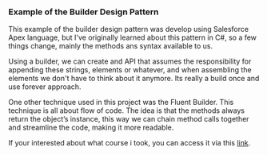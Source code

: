 ### Example of the Builder Design Pattern

This example of the builder design pattern was develop using Salesforce Apex language, but I've originally learned about this pattern in C#, so a few things change, mainly the methods ans syntax available to us.

Using a builder, we can create and API that assumes the responsibility for appending these strings, elements or whatever, and when assembling the elements we don't have to think about it anymore. Its really a build once and use forever approach.

One other technique used in this project was the Fluent Builder. This technique is all about flow of code. The idea is that the methods always return the object’s instance, this way we can chain method calls together and streamline the code, making it more readable.

If your interested about what course i took, you can access it via this [link](https://www.udemy.com/course/design-patterns-csharp-dotnet).
